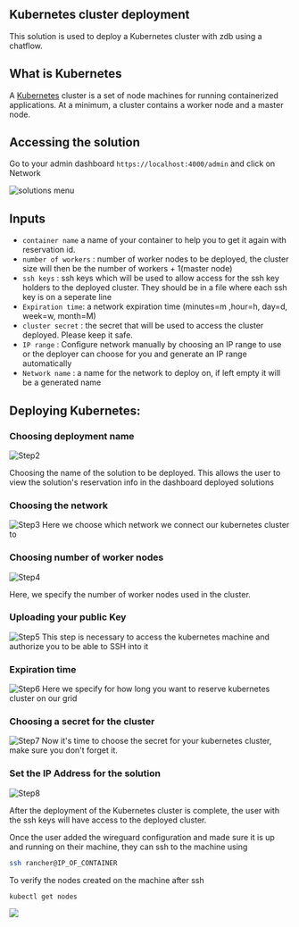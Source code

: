 ## Kubernetes cluster deployment

This solution is used to deploy a Kubernetes cluster with zdb using a chatflow.


## What is Kubernetes
A [Kubernetes](https://kubernetes.io) cluster is a set of node machines for running containerized applications. At a minimum, a cluster contains a worker node and a master node.

## Accessing the solution

Go to your admin dashboard `https://localhost:4000/admin` and click on Network

![solutions menu](../flist/adminmenu.png)


## Inputs

- `container name` a name of your container to help you to get it again with reservation id.
- `number of workers` : number of worker nodes to be deployed, the cluster size will then be the number of workers + 1(master node)
- `ssh keys` : ssh keys which will be used to allow access for the ssh key holders to the deployed cluster. They should be in a file where each ssh key is on a seperate line
- `Expiration time`: a network expiration time (minutes=m ,hour=h, day=d, week=w, month=M)
- `cluster secret` : the secret that will be used to access the cluster deployed. Please keep it safe.
- `IP range` : Configure network manually by choosing an IP range to use or the deployer can choose for you and generate an IP range automatically
- `Network name` : a name for the network to deploy on,  if left empty it will be a generated name


## Deploying Kubernetes:

### Choosing deployment name
![Step2](k8s2.png)

Choosing the name of the solution to be deployed. This allows the user to view the solution's reservation info in the dashboard deployed solutions

### Choosing the network
![Step3](k8s3.png)
Here we choose which network we connect our kubernetes cluster to

### Choosing number of worker nodes
![Step4](k8s4.png)

Here, we specify the number of worker nodes used in the cluster.

### Uploading your public Key 
![Step5](k8s5.png)
This step is necessary to access the kubernetes machine and authorize you to be able to SSH into it

### Expiration time
![Step6](k8s6.png)
Here we specify for how long you want to reserve kubernetes cluster on our grid

### Choosing a secret for the cluster
![Step7](k8s7.png)
Now it's time to choose the secret for your kubernetes cluster, make sure you don't forget it.

### Set the IP Address for the solution
![Step8](k8s8.png)

After the deployment of the Kubernetes cluster is complete, the user with the ssh keys will have access to the deployed cluster.


Once the user added the wireguard configuration and made sure it is up and running on their machine, they can ssh to the machine using
```bash
ssh rancher@IP_OF_CONTAINER
```
To verify the nodes created on the machine after ssh
```bash
kubectl get nodes
```
![](nodes.png)


